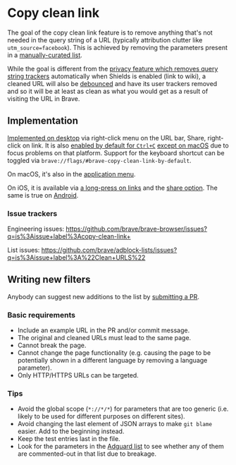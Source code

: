 # Copy clean link

The goal of the copy clean link feature is to remove anything that's not needed in the query string of a URL (typically attribution clutter like `utm_source=facebook`). This is achieved by removing the parameters present in a [manually-curated list](https://github.com/brave/adblock-lists/blob/master/brave-lists/clean-urls.json).

While the goal is different from the [privacy feature which removes query string trackers](https://github.com/brave/brave-browser/wiki/Query-String-Filter) automatically when Shields is enabled (link to wiki), a cleaned URL will also be [debounced](https://github.com/brave/brave-browser/wiki/Debouncing) and have its user trackers removed and so it will be at least as clean as what you would get as a result of visiting the URL in Brave.

## Implementation

[Implemented on desktop](https://github.com/brave/brave-browser/issues/23315) via right-click menu on the URL bar, Share, right-click on link. It is also [enabled by default for `Ctrl+C`](https://github.com/brave/brave-browser/issues/26761) [except on macOS](https://github.com/brave/brave-browser/issues/29303) due to focus problems on that platform. Support for the keyboard shortcut can be toggled via `brave://flags/#brave-copy-clean-link-by-default`.

On macOS, it's also in the [application menu](https://github.com/brave/brave-browser/issues/26825).

On iOS, it is available via [a long-press on links](https://github.com/brave/brave-ios/issues/6179) and the [share option](https://github.com/brave/brave-ios/issues/8070). The same is true on [Android](https://github.com/brave/brave-browser/issues/26013).

### Issue trackers

Engineering issues: https://github.com/brave/brave-browser/issues?q=is%3Aissue+label%3Acopy-clean-link+

List issues: https://github.com/brave/adblock-lists/issues?q=is%3Aissue+label%3A%22Clean+URLS%22

## Writing new filters

Anybody can suggest new additions to the list by [submitting a PR](https://github.com/brave/adblock-lists/compare).

### Basic requirements

- Include an example URL in the PR and/or commit message.
- The original and cleaned URLs must lead to the same page.
- Cannot break the page.
- Cannot change the page functionality (e.g. causing the page to be potentially shown in a different language by removing a language parameter).
- Only HTTP/HTTPS URLs can be targeted.

### Tips

- Avoid the global scope (`*://*/*`) for parameters that are too generic (i.e. likely to be used for different purposes on different sites).
- Avoid changing the last element of JSON arrays to make `git blame` easier. Add to the beginning instead.
- Keep the test entries last in the file.
- Look for the parameters in the [Adguard list](https://github.com/AdguardTeam/AdguardFilters/tree/master/TrackParamFilter/sections) to see whether any of them are commented-out in that list due to breakage.